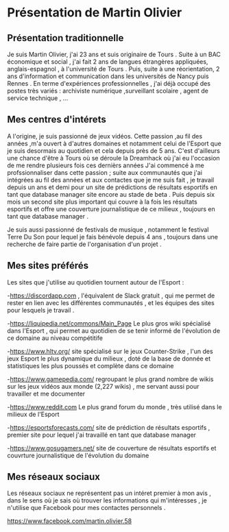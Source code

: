 # Présentation de Martin Olivier

## Présentation traditionnelle

Je suis Martin Olivier, j'ai 23 ans et suis originaire de Tours .
Suite à un BAC économique et social , j'ai fait 2 ans de langues étrangères appliquées, anglais-espagnol , à l'université de Tours .
Puis, suite à une réorientation, 2 ans d'information et communication dans les universités de Nancy puis Rennes .
En terme d'expériences professionnelles , j'ai déjà occupé des postes très variés : archiviste numérique ,surveillant scolaire , agent de service technique , ...


## Mes centres d'intérets 

A l'origine, je suis passionné de jeux vidéos. Cette passion ,au fil des années ,m'a ouvert à d'autres domaines et notamment celui de l'Esport que je suis desormais au quotidien et cela depuis près de 5 ans. C'est d'ailleurs une chance d'être à Tours où se déroule la Dreamhack où j'ai eu l'occasion de me rendre plusieurs fois ces dernièrs années 
J'ai commencé à me profssionnaliser dans cette passion ; suite aux communautés que j'ai intégrées au fil des années et aux contactes que je me suis fait , je travail depuis un ans et demi pour un site de prédictions de résultats esportifs en tant que database manager site encore au stade de beta .
Puis depuis six mois un second site plus important qui couvre à la fois les résultats esportifs et offre une couverture journalistique  de ce milieux , toujours en tant que database manager .

Je suis aussi passionné de festivals de musique ,  notamment le festival Terre Du Son pour lequel je fais bénévole depuis 4 ans , toujours dans une recherche de faire partie de l'organisation d'un projet .

## Mes sites préférés 

Les sites que j'utilise au quotidien tournent autour de l'Esport :

-https://discordapp.com , l'équivalent de Slack gratuit , qui me permet de rester en lien avec les différentes communautés , et les équipes des sites pour lesquels je travail .

-https://liquipedia.net/commons/Main_Page Le plus gros wiki spécialisé dans l'Esport , qui permet au quotidien de se tenir informé de l'évolution de ce domaine au niveau compétitife

-https://www.hltv.org/  site spécialisé sur le jeux Counter-Strike , l'un des jeux Esport le plus dynamique du milieux , doté de la base de donnée et statistiques les plus poussés et complète dans ce domaine

-https://www.gamepedia.com/ regroupant le plus grand nombre de wikis sur les jeux vidéos aux monde (2,227 wikis) , me servant aussi pour travailler et me documenter 

-https://www.reddit.com Le plus grand forum du monde , très utilisé dans le milieux de l'Esport 

-https://esportsforecasts.com/ site de prédiction de résultats esportifs , premier site pour lequel j'ai travaillé en tant que database manager 

-https://www.gosugamers.net/ site de couverture de résultats esportifs et couvrture journalistique de l'évolution du domaine


## Mes réseaux sociaux

Les réseaux sociaux ne représentent pas un intéret premier à mon avis , dans le sens où je sais où trouver les informations qui m'intéresses , je n'utilise que Facebook pour mes contactes personnels .

https://www.facebook.com/martin.olivier.58
